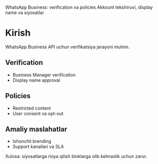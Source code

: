 WhatsApp Business: verification va policies
Akkount tekshiruvi, display name va siyosatlar
# Kirish
WhatsApp Business API uchun verifikatsiya jarayoni muhim.

## Verification
- Business Manager verification
- Display name approval

## Policies
- Restricted content
- User consent va opt-out

## Amaliy maslahatlar
- Ishonchli brending
- Support kanallari va SLA

Xulosa: siyosatlarga rioya qilish bloklarga olib kelmaslik uchun zarur.
